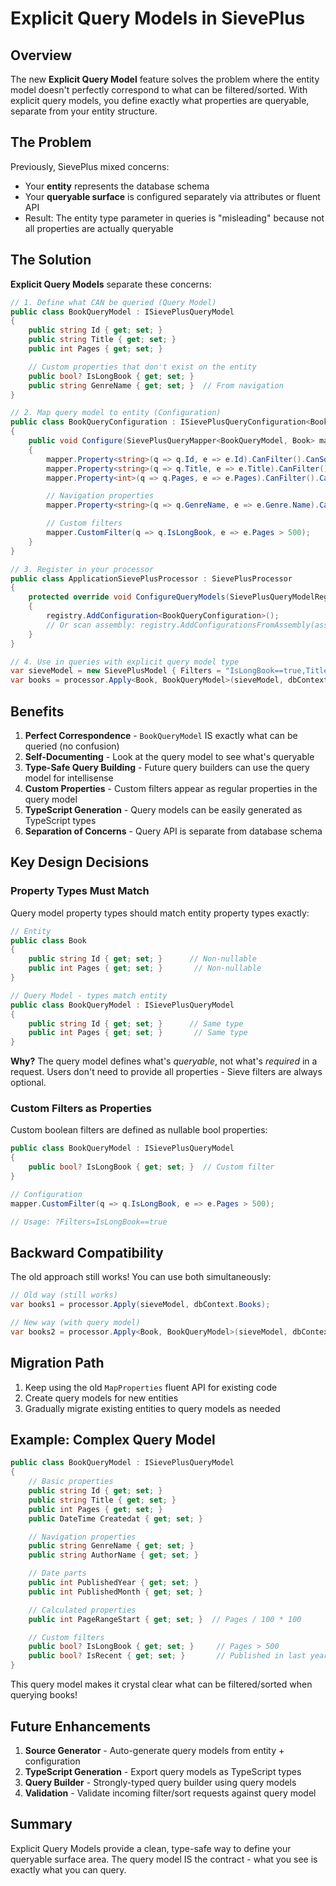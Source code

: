 # Explicit Query Models in SievePlus

## Overview

The new **Explicit Query Model** feature solves the problem where the entity model doesn't perfectly correspond to what can be filtered/sorted. With explicit query models, you define exactly what properties are queryable, separate from your entity structure.

## The Problem

Previously, SievePlus mixed concerns:
- Your **entity** represents the database schema
- Your **queryable surface** is configured separately via attributes or fluent API
- Result: The entity type parameter in queries is "misleading" because not all properties are actually queryable

## The Solution

**Explicit Query Models** separate these concerns:

```csharp
// 1. Define what CAN be queried (Query Model)
public class BookQueryModel : ISievePlusQueryModel
{
    public string Id { get; set; }
    public string Title { get; set; }
    public int Pages { get; set; }

    // Custom properties that don't exist on the entity
    public bool? IsLongBook { get; set; }
    public string GenreName { get; set; }  // From navigation
}

// 2. Map query model to entity (Configuration)
public class BookQueryConfiguration : ISievePlusQueryConfiguration<BookQueryModel, Book>
{
    public void Configure(SievePlusQueryMapper<BookQueryModel, Book> mapper)
    {
        mapper.Property<string>(q => q.Id, e => e.Id).CanFilter().CanSort();
        mapper.Property<string>(q => q.Title, e => e.Title).CanFilter().CanSort();
        mapper.Property<int>(q => q.Pages, e => e.Pages).CanFilter().CanSort();

        // Navigation properties
        mapper.Property<string>(q => q.GenreName, e => e.Genre.Name).CanFilter().CanSort();

        // Custom filters
        mapper.CustomFilter(q => q.IsLongBook, e => e.Pages > 500);
    }
}

// 3. Register in your processor
public class ApplicationSievePlusProcessor : SievePlusProcessor
{
    protected override void ConfigureQueryModels(SievePlusQueryModelRegistry registry)
    {
        registry.AddConfiguration<BookQueryConfiguration>();
        // Or scan assembly: registry.AddConfigurationsFromAssembly(assembly);
    }
}

// 4. Use in queries with explicit query model type
var sieveModel = new SievePlusModel { Filters = "IsLongBook==true,Title@=*Harry" };
var books = processor.Apply<Book, BookQueryModel>(sieveModel, dbContext.Books);
```

## Benefits

1. **Perfect Correspondence** - `BookQueryModel` IS exactly what can be queried (no confusion)
2. **Self-Documenting** - Look at the query model to see what's queryable
3. **Type-Safe Query Building** - Future query builders can use the query model for intellisense
4. **Custom Properties** - Custom filters appear as regular properties in the query model
5. **TypeScript Generation** - Query models can be easily generated as TypeScript types
6. **Separation of Concerns** - Query API is separate from database schema

## Key Design Decisions

### Property Types Must Match

Query model property types should match entity property types exactly:

```csharp
// Entity
public class Book
{
    public string Id { get; set; }      // Non-nullable
    public int Pages { get; set; }       // Non-nullable
}

// Query Model - types match entity
public class BookQueryModel : ISievePlusQueryModel
{
    public string Id { get; set; }      // Same type
    public int Pages { get; set; }       // Same type
}
```

**Why?** The query model defines what's *queryable*, not what's *required* in a request. Users don't need to provide all properties - Sieve filters are always optional.

### Custom Filters as Properties

Custom boolean filters are defined as nullable bool properties:

```csharp
public class BookQueryModel : ISievePlusQueryModel
{
    public bool? IsLongBook { get; set; }  // Custom filter
}

// Configuration
mapper.CustomFilter(q => q.IsLongBook, e => e.Pages > 500);

// Usage: ?Filters=IsLongBook==true
```

## Backward Compatibility

The old approach still works! You can use both simultaneously:

```csharp
// Old way (still works)
var books1 = processor.Apply(sieveModel, dbContext.Books);

// New way (with query model)
var books2 = processor.Apply<Book, BookQueryModel>(sieveModel, dbContext.Books);
```

## Migration Path

1. Keep using the old `MapProperties` fluent API for existing code
2. Create query models for new entities
3. Gradually migrate existing entities to query models as needed

## Example: Complex Query Model

```csharp
public class BookQueryModel : ISievePlusQueryModel
{
    // Basic properties
    public string Id { get; set; }
    public string Title { get; set; }
    public int Pages { get; set; }
    public DateTime Createdat { get; set; }

    // Navigation properties
    public string GenreName { get; set; }
    public string AuthorName { get; set; }

    // Date parts
    public int PublishedYear { get; set; }
    public int PublishedMonth { get; set; }

    // Calculated properties
    public int PageRangeStart { get; set; }  // Pages / 100 * 100

    // Custom filters
    public bool? IsLongBook { get; set; }     // Pages > 500
    public bool? IsRecent { get; set; }       // Published in last year
}
```

This query model makes it crystal clear what can be filtered/sorted when querying books!

## Future Enhancements

1. **Source Generator** - Auto-generate query models from entity + configuration
2. **TypeScript Generation** - Export query models as TypeScript types
3. **Query Builder** - Strongly-typed query builder using query models
4. **Validation** - Validate incoming filter/sort requests against query model

## Summary

Explicit Query Models provide a clean, type-safe way to define your queryable surface area. The query model IS the contract - what you see is exactly what you can query.
